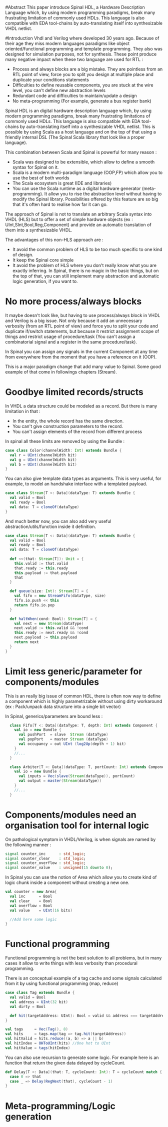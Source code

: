 #Abstract
This paper introduce Spinal HDL, a Hardware Description Language which, by using modern programming paradigms, break many frustrating limitation of commonly used HDLs. This language is also compatible with EDA tool-chains by auto-translating itself into synthesizable VHDL netlist.

#Introduction
Vhdl and Verilog where developed 30 years ago. Because of their age they miss modern languages paradigms like object oriented/functional programming and template programming. They also was designed for simulation purposes, not for synthesis. These point produce many negative impact when these two language are used for RTL : 

- Process and always blocks are a big mistake. They are pointless from an RTL point of view, force you to split you design at multiple place and duplicate your conditions statements
- Difficulties to define reusable components, you are stuck at the wire level, you can't define new abstraction levels
- Redundant code and difficulties to maintain/update a design
- No meta-programming (For example, generate a bus register bank)

Spinal HDL is an digital hardware description language which, by using modern programming paradigms, break many frustrating limitations of commonly used HDLs. This language is also compatible with EDA tool-chains by auto-translating itself into a synthesizable VHDL netlist. This is possible by using Scala as a host language and  on the top of that using a friendly internal DSL (The Spinal Scala library that look like a proper language).

This combination between Scala and Spinal is powerful for many reason :

- Scala was designed to be extensible, which allow to define a smooth syntax for Spinal on it.
- Scala is a modern multi-paradigm language (OOP,FP) which allow you to use the best of both worlds
- The Scala ecosystem is great (IDE and libraries)
- You can use the Scala runtime as a digital hardware generator (meta-programming). It allow you to rise the abstraction level without having to modify the Spinal library. Possibilities offered by this feature are so big that it's often hard to realise how far it can go.

The approach of Spinal is not to translate an arbitrary Scala syntax into VHDL (HLS) but to offer a set of simple hardware objects (ex : UInt,SInt,Bool,Reg,Component) and provide an automatic translation of them into a synthesizable VHDL. 

The advantages of this non-HLS approach are :

- It avoid the common problem of HLS to be too much specific to one kind of design.
- It keep the Spinal core simple
- It avoid the problem of HLS where you don't really know what you are exactly inferring. In Spinal, there is no magic in the basic things, but on the top of that, you can still implement many abstraction and automatic logic generation, if you want to.

# No more process/always blocks
It maybe doesn't look like, but having to use process/always block in VHDL and Verilog is a big issue. Not only because it add an unnecessary verbosity (from an RTL point of view) and force you to split your code and duplicate if/switch statements, but because it restrict assignment scope of things and restrict usage of procedure/task (You can't assign a combinatorial signal and a register in the same procedure/task).

In Spinal you can assign any signals in the current Component at any time from everywhere from the moment that you have a reference on it (OOP). 

This is a major paradigm change that add many value to Spinal. Some good example of that come in followings chapters (Stream).

# Goodbye limited records/structs
In VHDL a data structure could be modeled as a record. But there is many limitation in that :

- In the entity, the whole record has the same direction.
- You can't give construction parameters to the record.
- You can't assign elements of the record from different process

In spinal all these limits are removed by using the Bundle :

```scala
case class Color(channelWidth: Int) extends Bundle {
  val r = UInt(channelWidth bit)
  val g = UInt(channelWidth bit)
  val b = UInt(channelWidth bit)
}
```

You can also give template data types as arguments. This is very useful, for example, to model an handshake interface with a templated payload.


```scala
case class Stream[T <: Data](dataType: T) extends Bundle {
  val valid = Bool
  val ready = Bool
  val data: T = cloneOf(dataType)
}
```

And much better now, you can also add very useful abstraction/utils/function inside it definition.

```scala
case class Stream[T <: Data](dataType: T) extends Bundle {
  val valid = Bool
  val ready = Bool
  val data: T = cloneOf(dataType)
  
  def <<(that: Stream[T]): Unit = {
    this.valid := that.valid
    that.ready := this.ready
    this.payload := that.payload
    that
  }

  def queue(size: Int): Stream[T] = {
    val fifo = new StreamFifo(dataType, size)
    fifo.io.push << this
    return fifo.io.pop
  }

  def haltWhen(cond: Bool): Stream[T] = {
    val next = new Stream(dataType)
    next.valid := this.valid && !cond
    this.ready := next.ready && !cond
    next.payload := this.payload
    return next
  }
}
```


# Limit less generic/parameter for components/modules
This is an really big issue of common HDL, there is often now way to define a component which is highly parametrizable without using dirty workaround (ex : Pack/unpack data structure into a single bit vector)

In Spinal, generics/parameters are bound less :

```scala
  class Fifo[T <: Data](dataType: T, depth: Int) extends Component {
    val io = new Bundle {
      val pushPort  = slave  Stream (dataType)
      val popPort   = master Stream (dataType)
      val occupancy = out UInt (log2Up(depth + 1) bit)
    } 
    //...
  }

  class Arbiter[T <: Data](dataType: T, portCount: Int) extends Component {
    val io = new Bundle {
      val inputs = Vec(slave(Stream(dataType)), portCount)
      val output = master(Stream(dataType))
    }
    //...
  }

```

# Components/modules need an organisation tool for internal logic 
On pathological symptom in VHDL/Verilog, is when signals are named by the following manner :

```vhdl
signal counter_inc      : std_logic;
signal counter_clear    : std_logic;
signal counter_overflow : std_logic;
signal counter_value    : unsigned(15 downto 0);
```

In Spinal you can use the notion of Area which allow you to create kind of logic chunk inside a component without creating a new one.

```scala
val counter = new Area{
  val inc      = Bool
  val clear    = Bool
  val overflow = Bool
  val value    = UInt(16 bits)

  //Add here some logic
}
```

# Functional programming
Functional programming is not the best solution to all problems, but in many cases it allow to write things with less verbosity than procedural programming.

There is an conceptual example of a tag cache and some signals calculated from it by using functional programming (map, reduce)

```scala
case class Tag extends Bundle {
  val valid = Bool
  val address = UInt(32 bit)
  val dirty = Bool

  def hit(targetAddress: UInt): Bool = valid && address === targetAddress
}

val tags     = Vec(Tag(), 8)
val hits     = tags.map(tag => tag.hit(targetAddress))
val hitValid = hits.reduce((a, b) => a || b)
val hitIndex = OHToUInt(hits) //One hot to UInt
val hitValue = tags(hitIndex)
```

You can also use recursion to generate some logic. For example here is an function that return the given data delayed by cycleCount.

```scala
def Delay[T <: Data](that: T, cycleCount: Int): T = cycleCount match {
  case 0 => that
  case _ => Delay(RegNext(that), cycleCount - 1)
}
```

# Meta-programming/Logic generation
